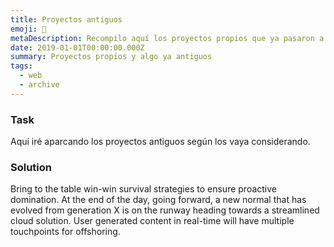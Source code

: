 ```yaml
---
title: Proyectos antiguos
emoji: 💾
metaDescription: Recompilo aquí los proyectos propios que ya pasaron a mejor vida. Ahora participo más en equipos y en mi tiempo libre... no lo tuve :).
date: 2019-01-01T00:00:00.000Z
summary: Proyectos propios y algo ya antiguos
tags:
  - web
  - archive
---
```


### Task

Aquí iré aparcando los proyectos antiguos según los vaya considerando.

### Solution

Bring to the table win-win survival strategies to ensure proactive domination. At the end of the day, going forward, a new normal that has evolved from generation X is on the runway heading towards a streamlined cloud solution. User generated content in real-time will have multiple touchpoints for offshoring.
